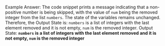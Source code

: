 Example Answer: 
The code snippet prints a message indicating that a non-positive number is being skipped, with the value of `num` being the removed integer from the list `numbers`. The state of the variables remains unchanged. Therefore, the Output State is: `numbers` is a list of integers with the last element removed and it is not empty, `num` is the removed integer.
Output State: **`numbers` is a list of integers with the last element removed and it is not empty, `num` is the removed integer**